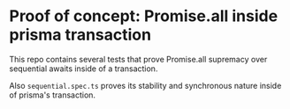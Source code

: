 # Proof of concept: Promise.all inside prisma transaction

This repo contains several tests that prove Promise.all supremacy over sequential awaits inside of a transaction.

Also `sequential.spec.ts` proves its stability and synchronous nature inside of prisma's transaction.
